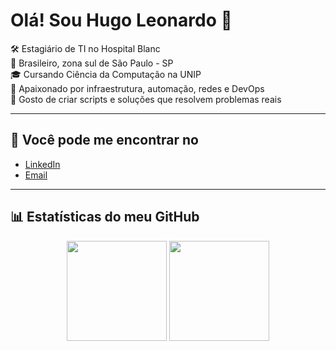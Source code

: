 
# Olá! Sou Hugo Leonardo 👋

🛠️ Estagiário de TI no Hospital Blanc  
📍 Brasileiro, zona sul de São Paulo - SP  
🎓 Cursando Ciência da Computação na UNIP  
🧠 Apaixonado por infraestrutura, automação, redes e DevOps  
📂 Gosto de criar scripts e soluções que resolvem problemas reais

---

## 🔎 Você pode me encontrar no

- [LinkedIn](https://www.linkedin.com/in/hugsiqueira/)
- [Email](mailto:hugoleonardorosasiqueira@gmail.com)

---

## 📊 Estatísticas do meu GitHub

<div align="center">
  <img height="160em" src="https://github-readme-stats.vercel.app/api?username=HugoLeonardoRosaSiqueira&show_icons=true&theme=dracula" />
  <img height="160em" src="https://github-readme-stats.vercel.app/api/top-langs/?username=HugoLeonardoRosaSiqueira&layout=compact&langs_count=7&theme=dracula"/>
</div>

